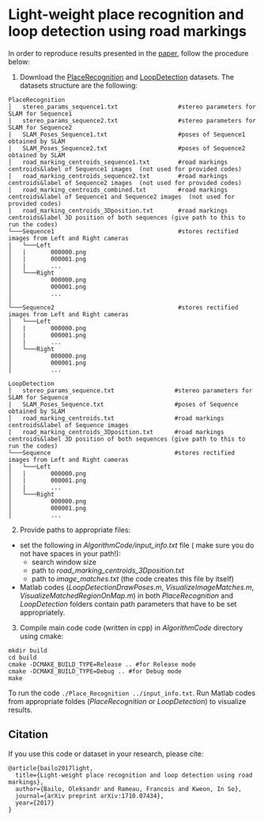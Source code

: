 # Light-weight place recognition and loop detection using road markings

In order to reproduce results presented in the [paper](https://www.researchgate.net/publication/320557008_Light-weight_place_recognition_and_loop_detection_using_road_markings), follow the procedure below:
1. Download the [PlaceRecognition](http://143.248.39.54/nextcloud/index.php/s/qn7cNaS6sg4XTnJ) and [LoopDetection](http://143.248.39.54/nextcloud/index.php/s/XZb6aqRrj9YDE83) datasets.
The datasets structure are the following:
```
PlaceRecognition
│   stereo_params_sequence1.txt                 #stereo parameters for SLAM for Sequence1
|   stereo_params_sequence2.txt                 #stereo parameters for SLAM for Sequence2
|   SLAM_Poses_Sequence1.txt                    #poses of Sequence1 obtained by SLAM
|   SLAM_Poses_Sequence2.txt                    #poses of Sequence2 obtained by SLAM
│   road_marking_centroids_sequence1.txt        #road markings centroids&label of Sequence1 images  (not used for provided codes)
|   road_marking_centroids_sequence2.txt        #road markings centroids&label of Sequence2 images  (not used for provided codes)
|   road_marking_centroids_combined.txt         #road markings centroids&label of Sequence1 and Sequence2 images  (not used for provided codes)
|   road_marking_centroids_3Dposition.txt       #road markings centroids&label 3D position of both sequences (give path to this to run the codes)
└───Sequence1                                   #stores rectified images from Left and Right cameras 
│   └───Left
│   |       000000.png
│   |       000001.png
│   |       ...
│   └───Right
│           000000.png
│           000001.png
│           ...
│   
└───Sequence2                                   #stores rectified images from Left and Right cameras 
│   └───Left
│   |       000000.png
│   |       000001.png
│   |       ...
│   └───Right
│           000000.png
│           000001.png
│           ...
```

```
LoopDetection
│   stereo_params_sequence.txt                 #stereo parameters for SLAM for Sequence
|   SLAM_Poses_Sequence.txt                    #poses of Sequence obtained by SLAM
│   road_marking_centroids.txt                 #road markings centroids&label of Sequence images 
|   road_marking_centroids_3Dposition.txt      #road markings centroids&label 3D position of both sequences (give path to this to run the codes)
└───Sequence                                   #stores rectified images from Left and Right cameras 
│   └───Left
│   |       000000.png
│   |       000001.png
│   |       ...
│   └───Right
│           000000.png
│           000001.png
│           ...
```
2. Provide paths to appropriate files:
* set the following in *AlgorithmCode/input_info.txt* file ( make sure you do not have spaces in your path!):
  - search window size
  - path to *road_marking_centroids_3Dposition.txt*
  - path to *image_matches.txt* (the code creates this file by itself)
* Matlab codes (*LoopDetectionDrawPoses.m*, *VisualizeImageMatches.m*, *VisualizeMatchedRegionOnMap.m*) in both *PlaceRecognition* and *LoopDetection* folders contain path parameters that have to be set appropriately.

3. Compile main code code (written in cpp) in *AlgorithmCode* directory using cmake:
```
mkdir build
cd build
cmake -DCMAKE_BUILD_TYPE=Release .. #for Release mode
cmake -DCMAKE_BUILD_TYPE=Debug .. #for Debug mode
make
```
To run the code ``` ./Place_Recognition ../input_info.txt ```.
Run Matlab codes from appropriate foldes (*PlaceRecognition* or *LoopDetection*) to visualize results.

## Citation
If you use this code or dataset in your research, please cite:
```
@article{bailo2017light,
  title={Light-weight place recognition and loop detection using road markings},
  author={Bailo, Oleksandr and Rameau, Francois and Kweon, In So},
  journal={arXiv preprint arXiv:1710.07434},
  year={2017}
}
```
